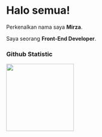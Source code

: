 # Halo semua! 
 
Perkenalkan nama saya **Mirza**.<br>
 
Saya seorang **Front-End Developer**.<br>
 
### Github Statistic
<p align="left">
<a href="https://github.com/penuliscode">
  <img height="180em" src="https://github-readme-stats-eight-theta.vercel.app/api?username=penuliscode&show_icons=true&theme=algolia&include_all_commits=true&count_private=true"/>
</a>
</p>
